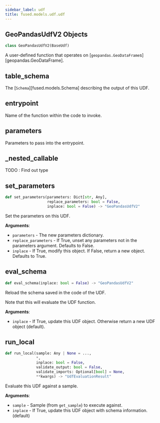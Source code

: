 ```yaml
---
sidebar_label: udf
title: fused.models.udf.udf
---
```


## GeoPandasUdfV2 Objects

```python
class GeoPandasUdfV2(BaseUdf)
```

A user-defined function that operates on [`geopandas.GeoDataFrame`s][geopandas.GeoDataFrame].

## table\_schema

The [`Schema`][fused.models.Schema] describing the output of this UDF.

## entrypoint

Name of the function within the code to invoke.

## parameters

Parameters to pass into the entrypoint.

## \_nested\_callable

TODO : Find out type

## set\_parameters

```python
def set_parameters(parameters: Dict[str, Any],
                   replace_parameters: bool = False,
                   inplace: bool = False) -> "GeoPandasUdfV2"
```

Set the parameters on this UDF.

**Arguments**:

- `parameters` - The new parameters dictionary.
- `replace_parameters` - If True, unset any parameters not in the parameters argument. Defaults to False.
- `inplace` - If True, modify this object. If False, return a new object. Defaults to True.

## eval\_schema

```python
def eval_schema(inplace: bool = False) -> "GeoPandasUdfV2"
```

Reload the schema saved in the code of the UDF.

Note that this will evaluate the UDF function.

**Arguments**:

- `inplace` - If True, update this UDF object. Otherwise return a new UDF object (default).

## run\_local

```python
def run_local(sample: Any | None = ...,
              *,
              inplace: bool = False,
              validate_output: bool = False,
              validate_imports: Optional[bool] = None,
              **kwargs) -> "UdfEvaluationResult"
```

Evaluate this UDF against a sample.

**Arguments**:

- `sample` - Sample (from `get_sample`) to execute against.
- `inplace` - If True, update this UDF object with schema information. (default)
